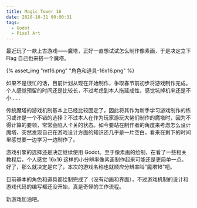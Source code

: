 ```yaml
---
title: Magic Tower 16
date: 2020-10-31 00:00:31
tags:
  - Godot
  - Pixel Art
---
```


最近玩了一款上古游戏——魔塔，正好一直想试试怎么制作像素画，于是决定立下 Flag 自己也来搭一个魔塔。

{% asset_img "mt16.png" "角色和道具-16x16.png" %}

<!-- more -->

如果不是很忙的话，目前计划从现在开始制作，争取春节前初步将游戏制作完成。个人感觉预留的时间还是比较长，不过考虑到本人拖延成性，感觉坑掉机率还是不小……

传统魔塔的游戏机制基本上已经比较固定了，因此将其作为新手学习游戏制作的练习或许是一个不错的选择？不过本人在作为玩家游玩大佬们制作的魔塔时，因为不得计算的要领，常常会陷入卡关的状态。如今要站在制作者的角度来考虑怎么设计魔塔，突然发现自己在游戏设计方面的知识还几乎是一片空白，看来在剩下的时间里感觉要一边学习一边制作了。

游戏引擎的选择还是决定继续使用 Godot。至于像素画的绘制，在看了一些相关教程后，个人感觉 16x16 这样的小分辨率像素画制作起来可能还是更简单一点。好了，那么就决定是它了，本次的游戏名称也就顺应分辨率叫“魔塔16”吧。

目前基本的角色和道具都绘制完成了（没有动画和界面），不过游戏机制的设计和游戏代码的编写都还没开始，真是奇怪的工作流程。

新游戏加油吧。
